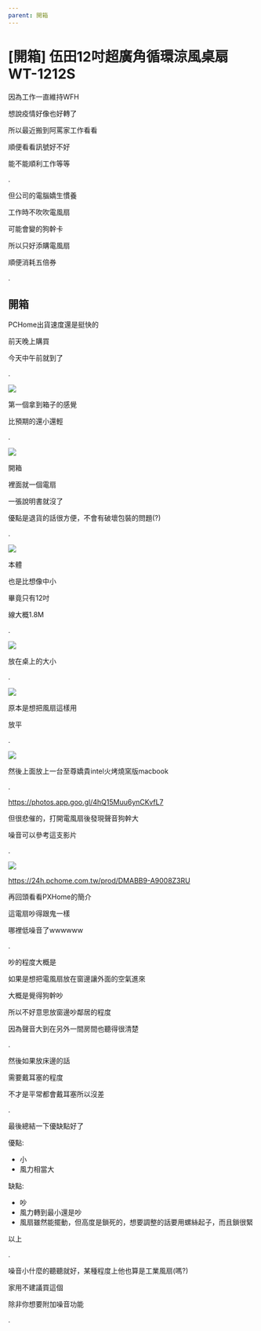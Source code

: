 ```yaml
---
parent: 開箱
---
```


# [開箱] 伍田12吋超廣角循環涼風桌扇 WT-1212S

因為工作一直維持WFH

想說疫情好像也好轉了

所以最近搬到阿罵家工作看看

順便看看訊號好不好

能不能順利工作等等

.

但公司的電腦嬌生慣養

工作時不吹吹電風扇

可能會變的狗幹卡

所以只好添購電風扇

順便消耗五倍券

.

## 開箱

PCHome出貨速度還是挺快的

前天晚上購買

今天中午前就到了

.

![](res/2021-10-17-01-08-31.png)

第一個拿到箱子的感覺

比預期的還小還輕

.

![](res/2021-10-17-01-09-01.png)

開箱

裡面就一個電扇

一張說明書就沒了

優點是退貨的話很方便，不會有破壞包裝的問題(?)

.

![](res/2021-10-17-01-10-04.png)

本體

也是比想像中小

畢竟只有12吋

線大概1.8M

.

![](res/2021-10-17-01-10-38.png)

放在桌上的大小

.

![](res/2021-10-17-01-12-08.png)

原本是想把風扇這樣用

放平

.

![](res/2021-10-17-01-12-32.png)

然後上面放上一台至尊嬌貴intel火烤燒窯版macbook

.

https://photos.app.goo.gl/4hQ15Muu6ynCKvfL7

但很悲催的，打開電風扇後發現聲音狗幹大

噪音可以參考這支影片

.

![](res/2021-10-17-00-59-48.png)

https://24h.pchome.com.tw/prod/DMABB9-A9008Z3RU

再回頭看看PXHome的簡介

這電扇吵得跟鬼一樣

哪裡低噪音了wwwwww

.

吵的程度大概是

如果是想把電風扇放在窗邊讓外面的空氣進來

大概是覺得狗幹吵

所以不好意思放窗邊吵鄰居的程度

因為聲音大到在另外一間房間也聽得很清楚

.

然後如果放床邊的話

需要戴耳塞的程度

不才是平常都會戴耳塞所以沒差

.

最後總結一下優缺點好了

優點:
- 小
- 風力相當大

缺點:
- 吵
- 風力轉到最小還是吵
- 風扇雖然能擺動，但高度是鎖死的，想要調整的話要用螺絲起子，而且鎖很緊

以上

.

噪音小什麼的聽聽就好，某種程度上他也算是工業風扇(嗎?)

家用不建議買這個

除非你想要附加噪音功能

.